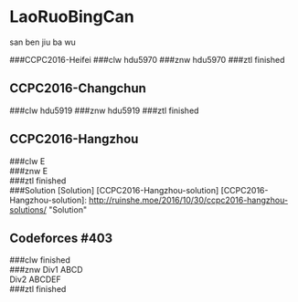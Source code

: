 # LaoRuoBingCan
san ben jiu ba wu

###CCPC2016-Heifei
###clw
hdu5970
###znw
hdu5970
###ztl
finished

## CCPC2016-Changchun
###clw
hdu5919
###znw
hdu5919
###ztl
finished

## CCPC2016-Hangzhou
###clw
E  
###znw
E  
###ztl
finished  
###Solution
[Solution] [CCPC2016-Hangzhou-solution]
[CCPC2016-Hangzhou-solution]: http://ruinshe.moe/2016/10/30/ccpc2016-hangzhou-solutions/  "Solution"

## Codeforces #403 
###clw
finished  
###znw
Div1 ABCD  
Div2 ABCDEF  
###ztl
finished
